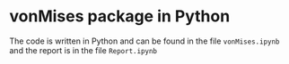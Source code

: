 # vonMises package in Python

The code is written in Python and can be found in the file `vonMises.ipynb` and the report is in the file `Report.ipynb`
